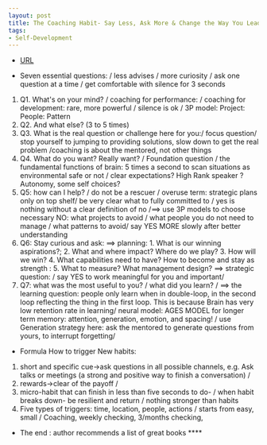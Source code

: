 ```yaml
---
layout: post
title: The Coaching Habit- Say Less, Ask More & Change the Way You Lead Forever
tags:
- Self-Development
---
```



- [URL](https://www.amazon.com/Coaching-Habit-Less-Change-Forever/dp/0978440749)

* Seven essential questions: / less advises / more curiosity / ask one question at a time / get comfortable with silence for 3 seconds

1. Q1. What's on your mind? / coaching for performance: / coaching for development: rare, more powerful / silence is ok / 3P model: Project: People: Pattern
2. Q2. And what else? (3 to 5 times)
3. Q3.  What is the real question or challenge here for you:/ focus question/ stop yourself to jumping to providing solutions, slow down to get the real problem /coaching is about the mentored, not other things
4. Q4. What do you want? Really want? / Foundation question / the fundamental functions of brain: 5 times a second to scan situations as environmental safe or not  / clear expectations? High Rank speaker ? Autonomy, some self choices?
5. Q5:  how can I help? / do not be a rescuer / overuse term: strategic plans only on top shelf/ be very clear what to fully committed to / yes is nothing without a clear definition of no /==> use 3P models to choose necessary NO:  what projects to avoid / what people you do not need to manage / what patterns to avoid/ say YES MORE slowly after better understanding
6. Q6: Stay curious and ask: ==> planning: 1. What is our winning aspirations?; 2. What and where impact? Where do we play?  3. How will we win? 4. What capabilities need to have? How to become and stay as strength : 5. What to measure? What management design? ==> strategic question: / say YES to work meaningful for you and important/
7. Q7:  what was the most useful to you? / what did you learn? / ==> the learning question: people only learn when in double-loop, in the second loop reflecting the thing in the first loop. This is because Brain has very low retention rate in learning/ neural model: AGES MODEL for longer term memory: attention, generation, emotion, and spacing! / use Generation strategy here: ask the mentored to generate questions from yours, to interrupt forgetting/


*  Formula How to trigger New habits:
1. short and specific cue->ask questions in all possible channels, e.g. Ask talks or meetings  (a strong and positive way to finish a conversation) /
2. rewards->clear of the payoff  /
3. micro-habit that can finish in less than five seconds to do- / when habit breaks down- be resilient and return / nothing stronger than habits
4. Five types of triggers: time, location, people, actions / starts from easy, small / Coaching,  weekly checking, 3/months checking,

* The end : author recommends a list of great books ****
